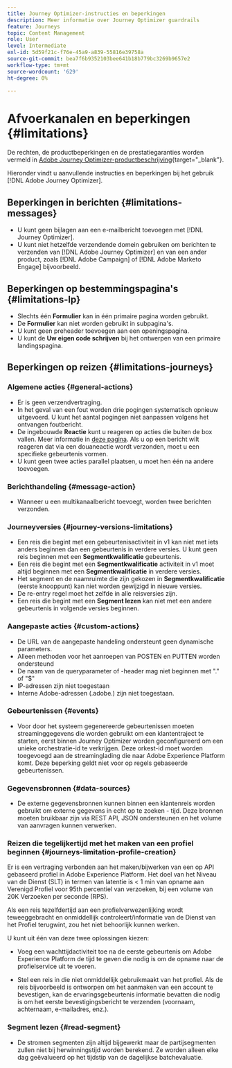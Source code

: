 ```yaml
---
title: Journey Optimizer-instructies en beperkingen
description: Meer informatie over Journey Optimizer guardrails
feature: Journeys
topic: Content Management
role: User
level: Intermediate
exl-id: 5d59f21c-f76e-45a9-a839-55816e39758a
source-git-commit: bea7f6b9352103bee641b18b779bc3269b9657e2
workflow-type: tm+mt
source-wordcount: '629'
ht-degree: 0%

---
```


# Afvoerkanalen en beperkingen {#limitations}

De rechten, de productbeperkingen en de prestatiegaranties worden vermeld in [Adobe Journey Optimizer-productbeschrijving](https://helpx.adobe.com/legal/product-descriptions/adobe-journey-optimizer.html){target=&quot;_blank&quot;}.

Hieronder vindt u aanvullende instructies en beperkingen bij het gebruik [!DNL Adobe Journey Optimizer].

## Beperkingen in berichten {#limitations-messages}

* U kunt geen bijlagen aan een e-mailbericht toevoegen met [!DNL Journey Optimizer].
* U kunt niet hetzelfde verzendende domein gebruiken om berichten te verzenden van [!DNL Adobe Journey Optimizer] en van een ander product, zoals [!DNL Adobe Campaign] of [!DNL Adobe Marketo Engage] bijvoorbeeld.

## Beperkingen op bestemmingspagina&#39;s {#limitations-lp}

* Slechts één **Formulier** kan in één primaire pagina worden gebruikt.
* De **Formulier** kan niet worden gebruikt in subpagina&#39;s.
* U kunt geen preheader toevoegen aan een openingspagina.
* U kunt de **Uw eigen code schrijven** bij het ontwerpen van een primaire landingspagina.

## Beperkingen op reizen {#limitations-journeys}

### Algemene acties {#general-actions}

* Er is geen verzendvertraging.
* In het geval van een fout worden drie pogingen systematisch opnieuw uitgevoerd. U kunt het aantal pogingen niet aanpassen volgens het ontvangen foutbericht.
* De ingebouwde **Reactie** kunt u reageren op acties die buiten de box vallen. Meer informatie in [deze pagina](../building-journeys/reaction-events.md). Als u op een bericht wilt reageren dat via een douaneactie wordt verzonden, moet u een specifieke gebeurtenis vormen.
* U kunt geen twee acties parallel plaatsen, u moet hen één na andere toevoegen.

### Berichthandeling {#message-action}

* Wanneer u een multikanaalbericht toevoegt, worden twee berichten verzonden.

### Journeyversies {#journey-versions-limitations}

* Een reis die begint met een gebeurtenisactiviteit in v1 kan niet met iets anders beginnen dan een gebeurtenis in verdere versies. U kunt geen reis beginnen met een **Segmentkwalificatie** gebeurtenis.
* Een reis die begint met een **Segmentkwalificatie** activiteit in v1 moet altijd beginnen met een **Segmentkwalificatie** in verdere versies.
* Het segment en de naamruimte die zijn gekozen in **Segmentkwalificatie** (eerste knooppunt) kan niet worden gewijzigd in nieuwe versies.
* De re-entry regel moet het zelfde in alle reisversies zijn.
* Een reis die begint met een **Segment lezen** kan niet met een andere gebeurtenis in volgende versies beginnen.

### Aangepaste acties {#custom-actions}

* De URL van de aangepaste handeling ondersteunt geen dynamische parameters.
* Alleen methoden voor het aanroepen van POSTEN en PUTTEN worden ondersteund
* De naam van de queryparameter of -header mag niet beginnen met &quot;.&quot; of &quot;$&quot;
* IP-adressen zijn niet toegestaan
* Interne Adobe-adressen (.adobe.) zijn niet toegestaan.

### Gebeurtenissen {#events}

* Voor door het systeem gegenereerde gebeurtenissen moeten streaminggegevens die worden gebruikt om een klantentraject te starten, eerst binnen Journey Optimizer worden geconfigureerd om een unieke orchestratie-id te verkrijgen. Deze orkest-id moet worden toegevoegd aan de streaminglading die naar Adobe Experience Platform komt. Deze beperking geldt niet voor op regels gebaseerde gebeurtenissen.

### Gegevensbronnen {#data-sources}

* De externe gegevensbronnen kunnen binnen een klantenreis worden gebruikt om externe gegevens in echt op te zoeken - tijd. Deze bronnen moeten bruikbaar zijn via REST API, JSON ondersteunen en het volume van aanvragen kunnen verwerken.

### Reizen die tegelijkertijd met het maken van een profiel beginnen {#journeys-limitation-profile-creation}

Er is een vertraging verbonden aan het maken/bijwerken van een op API gebaseerd profiel in Adobe Experience Platform. Het doel van het Niveau van de Dienst (SLT) in termen van latentie is &lt; 1 min van opname aan Verenigd Profiel voor 95th percentiel van verzoeken, bij een volume van 20K Verzoeken per seconde (RPS).

Als een reis tezelfdertijd aan een profielverwezenlijking wordt teweeggebracht en onmiddellijk controleert/informatie van de Dienst van het Profiel terugwint, zou het niet behoorlijk kunnen werken.

U kunt uit één van deze twee oplossingen kiezen:

* Voeg een wachttijdactiviteit toe na de eerste gebeurtenis om Adobe Experience Platform de tijd te geven die nodig is om de opname naar de profielservice uit te voeren.

* Stel een reis in die niet onmiddellijk gebruikmaakt van het profiel. Als de reis bijvoorbeeld is ontworpen om het aanmaken van een account te bevestigen, kan de ervaringsgebeurtenis informatie bevatten die nodig is om het eerste bevestigingsbericht te verzenden (voornaam, achternaam, e-mailadres, enz.).

### Segment lezen {#read-segment}

* De stromen segmenten zijn altijd bijgewerkt maar de partijsegmenten zullen niet bij herwinningstijd worden berekend. Ze worden alleen elke dag geëvalueerd op het tijdstip van de dagelijkse batchevaluatie.

